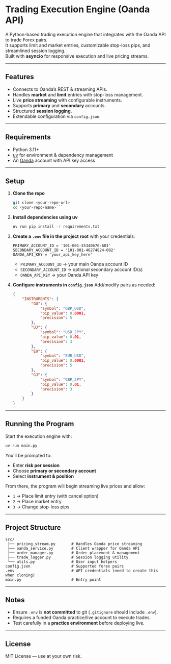 # Trading Execution Engine (Oanda API)

A Python-based trading execution engine that integrates with the Oanda API to trade Forex pairs.  
It supports limit and market entries, customizable stop-loss pips, and streamlined session logging.  
Built with **asyncio** for responsive execution and live pricing streams.

---

## Features
- Connects to Oanda’s REST & streaming APIs.
- Handles **market** and **limit** entries with stop-loss management.
- Live **price streaming** with configurable instruments.
- Supports **primary** and **secondary** accounts.
- Structured **session logging**.
- Extendable configuration via `config.json`.

---

## Requirements
- Python 3.11+
- [uv](https://github.com/astral-sh/uv) for environment & dependency management
- An [Oanda](https://www.oanda.com/) account with API key access

---

## Setup

1. **Clone the repo**
   ```bash
   git clone <your-repo-url>
   cd <your-repo-name>```

2. **Install dependencies using uv**

   ```bash
   uv run pip install -r requirements.txt
   ```

3. **Create a `.env` file in the project root** with your credentials:

   ```env
   PRIMARY_ACCOUNT_ID = '101-001-35340676-601'
   SECONDARY_ACCOUNT_ID = '101-001-46274824-002'
   OANDA_API_KEY = 'your_api_key_here'
   ```

   * `PRIMARY_ACCOUNT_ID` → your main Oanda account ID
   * `SECONDARY_ACCOUNT_ID` → optional secondary account ID(s)
   * `OANDA_API_KEY` → your Oanda API key

4. **Configure instruments in `config.json`**
   Add/modify pairs as needed:

   ```json
   {
       "INSTRUMENTS": {
           "GU": {
               "symbol": "GBP_USD",
               "pip_value": 0.0001,
               "precision": 5
           },
           "UJ": {
               "symbol": "USD_JPY",
               "pip_value": 0.01,
               "precision": 3
           },
           "EU": {
               "symbol": "EUR_USD",
               "pip_value": 0.0001,
               "precision": 5
           },
           "GJ": {
               "symbol": "GBP_JPY",
               "pip_value": 0.01,
               "precision": 3
           }
       }
   }
   ```

---

## Running the Program

Start the execution engine with:

```bash
uv run main.py
```

You’ll be prompted to:

* Enter **risk per session**
* Choose **primary or secondary account**
* Select **instrument & position**

From there, the program will begin streaming live prices and allow:

* `1` → Place limit entry (with cancel option)
* `2` → Place market entry
* `3` → Change stop-loss pips

---

## Project Structure

```
src/
 ├── pricing_stream.py       # Handles Oanda price streaming
 ├── oanda_service.py        # Client wrapper for Oanda API
 ├── order_manager.py        # Order placement & management
 ├── trade_logger.py         # Session logging utility
 └── utils.py                # User input helpers
config.json                  # Supported forex pairs
.env                         # API credentials (need to create this when cloning)
main.py                      # Entry point
```

---

## Notes

* Ensure `.env` is **not committed** to git (`.gitignore` should include `.env`).
* Requires a funded Oanda practice/live account to execute trades.
* Test carefully in a **practice environment** before deploying live.

---

## License

MIT License — use at your own risk.

